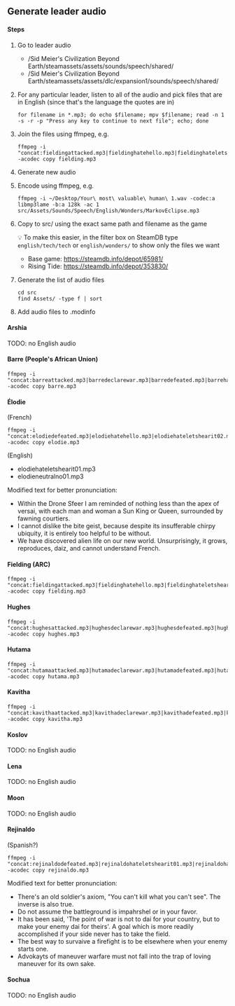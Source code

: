 ## Generate leader audio

#### Steps

1. Go to leader audio

   - /Sid Meier's Civilization Beyond Earth/steamassets/assets/sounds/speech/shared/
   - /Sid Meier's Civilization Beyond Earth/steamassets/assets/dlc/expansion1/sounds/speech/shared/

1. For any particular leader, listen to all of the audio and pick files that are in English (since that's the language the quotes are in)

   ```
   for filename in *.mp3; do echo $filename; mpv $filename; read -n 1 -s -r -p "Press any key to continue to next file"; echo; done
   ```

1. Join the files using ffmpeg, e.g.

   ```
   ffmpeg -i "concat:fieldingattacked.mp3|fieldinghatehello.mp3|fieldinghateletshearit01.mp3|fieldinghateletshearit02.mp3|fieldinghateletshearit03.mp3|fieldinghateno01.mp3|fieldinghateno02.mp3|fieldinghateno03.mp3|fieldinghateyes01.mp3|fieldingintro.mp3|fieldinglosewar.mp3|fieldingneutralhellob.mp3|fieldingneutralletshearit01.mp3|fieldingneutralletshearit02.mp3|fieldingneutralletshearit03.mp3|fieldingneutralno01.mp3|fieldingneutralno02.mp3|fieldingneutralyes01.mp3|fieldingneutralyes02.mp3|fieldingneutralyes03.mp3|fieldingrequest.mp3" -acodec copy fielding.mp3
   ```

1. Generate new audio

1. Encode using ffmpeg, e.g.

   ```
   ffmpeg -i ~/Desktop/Your\ most\ valuable\ human\ 1.wav -codec:a libmp3lame -b:a 128k -ac 1 src/Assets/Sounds/Speech/English/Wonders/MarkovEclipse.mp3
   ```

1. Copy to src/ using the exact same path and filename as the game

   💡 To make this easier, in the filter box on SteamDB type `english/tech/tech` or `english/wonders/` to show only the files we want

   - Base game: https://steamdb.info/depot/65981/
   - Rising Tide: https://steamdb.info/depot/353830/

1. Generate the list of audio files

   ```
   cd src
   find Assets/ -type f | sort
   ```

1. Add audio files to .modinfo

#### Arshia

TODO: no English audio

#### Barre (People's African Union)

```
ffmpeg -i "concat:barreattacked.mp3|barredeclarewar.mp3|barredefeated.mp3|barrehatehello.mp3|barrehateletshearit01.mp3|barrehateletshearit02.mp3|barrehateletshearit03.mp3|barrehateno02.mp3|barrehateno03.mp3|barrehateyes01.mp3|barrehateyes02.mp3|barrehateyes03.mp3|barreneutralletshearit03.mp3|barreneutralno02.mp3|barreneutralno03.mp3|barreneutralyes03.mp3|barrepeaceful.mp3|barrerequest.mp3" -acodec copy barre.mp3
```

#### Élodie

(French)

```
ffmpeg -i "concat:elodiedefeated.mp3|elodiehatehello.mp3|elodiehateletshearit02.mp3|elodiehateletshearit03.mp3|elodiehateno01.mp3|elodiehateno02.mp3|elodiehateno03.mp3|elodiehateyes02.mp3|elodiehateyes02.mp3|elodieintro.mp3|elodieneutralhello.mp3|elodieneutralletshearit01.mp3|elodieneutralletshearit03.mp3|elodieneutralno02.mp3|elodieneutralno03.mp3|elodieneutralyes01.mp3|elodiepeaceful.mp3|elodierequest.mp3" -acodec copy elodie.mp3
```

(English)

- elodiehateletshearit01.mp3
- elodieneutralno01.mp3

Modified text for better pronunciation:

- Within the Drone Sfeer I am reminded of nothing less than the apex of versai, with each man and woman a Sun King or Queen, surrounded by fawning courtiers.
- I cannot dislike the bite geist, because despite its insufferable chirpy ubiquity, it is entirely too helpful to be without.
- We have discovered alien life on our new world. Unsurprisingly, it grows, reproduces, daiz, and cannot understand French.

#### Fielding (ARC)

```
ffmpeg -i "concat:fieldingattacked.mp3|fieldinghatehello.mp3|fieldinghateletshearit01.mp3|fieldinghateletshearit02.mp3|fieldinghateletshearit03.mp3|fieldinghateno01.mp3|fieldinghateno02.mp3|fieldinghateno03.mp3|fieldinghateyes01.mp3|fieldingintro.mp3|fieldinglosewar.mp3|fieldingneutralhellob.mp3|fieldingneutralletshearit01.mp3|fieldingneutralletshearit02.mp3|fieldingneutralletshearit03.mp3|fieldingneutralno01.mp3|fieldingneutralno02.mp3|fieldingneutralyes01.mp3|fieldingneutralyes02.mp3|fieldingneutralyes03.mp3|fieldingrequest.mp3" -acodec copy fielding.mp3
```

#### Hughes

```
ffmpeg -i "concat:hughesattacked.mp3|hughesdeclarewar.mp3|hughesdefeated.mp3|hugheshatehello.mp3|hugheshateletshearit01.mp3|hugheshateletshearit02.mp3|hugheshateletshearit03.mp3|hugheshateno01.mp3|hugheshateno02.mp3|hugheshateno03.mp3|hugheshateyes01.mp3|hugheshateyes02.mp3|hugheshateyes03.mp3|hughesintro.mp3|hughesneutralhello.mp3|hughesneutralletshearit01.mp3|hughesneutralletshearit02.mp3|hughesneutralletshearit03.mp3|hughesneutralno01.mp3|hughesneutralno02.mp3|hughesneutralno03.mp3|hughesneutralyes01.mp3|hughesneutralyes02.mp3|hughesneutralyes03.mp3|hughespeaceful.mp3|hughesrequest.mp3" -acodec copy hughes.mp3
```

#### Hutama

```
ffmpeg -i "concat:hutamaattacked.mp3|hutamadeclarewar.mp3|hutamadefeated.mp3|hutamahateletshearit01.mp3|hutamahateletshearit02.mp3|hutamahateletshearit03.mp3|hutamahateno01.mp3|hutamahateno02.mp3|hutamahateno03.mp3|hutamahateyes01.mp3|hutamahateyes02.mp3|hutamahateyes03.mp3|hutamaneutralhello.mp3|hutamaneutralletshearit01.mp3|hutamaneutralletshearit02.mp3|hutamaneutralletshearit03.mp3|hutamaneutralno01.mp3|hutamaneutralno02.mp3|hutamaneutralno03.mp3|hutamaneutralyes01.mp3|hutamaneutralyes03.mp3|hutamapeaceful.mp3|hutamarequest.mp3" -acodec copy hutama.mp3
```

#### Kavitha

```
ffmpeg -i "concat:kavithaattacked.mp3|kavithadeclarewar.mp3|kavithadefeated.mp3|kavithahatehello.mp3|kavithahateletshearit01.mp3|kavithahateno02.mp3|kavithahateno03.mp3|kavithahateyes01.mp3|kavithahateyes02.mp3|kavithahateyes03.mp3|kavithaintro.mp3|kavithaneutralletshearit01.mp3|kavithaneutralletshearit02.mp3|kavithaneutralno02.mp3|kavithaneutralno03.mp3|kavithaneutralyes01.mp3|kavithaneutralyes02.mp3|kavithapeaceful.mp3" -acodec copy kavitha.mp3
```

#### Koslov

TODO: no English audio

#### Lena

TODO: no English audio

#### Moon

TODO: no English audio

#### Rejinaldo

(Spanish?)

```
ffmpeg -i "concat:rejinaldodefeated.mp3|rejinaldohateletshearit01.mp3|rejinaldohateletshearit03.mp3|rejinaldohateno01.mp3|rejinaldohateno02.mp3|rejinaldohateno03.mp3|rejinaldohateyes01.mp3|rejinaldohateyes02.mp3|rejinaldointro.mp3|rejinaldoneutralhello.mp3|rejinaldoneutralletshearit03.mp3|rejinaldoneutralno02.mp3|rejinaldoneutralno03.mp3|rejinaldoneutralyes01.mp3|rejinaldoneutralyes02.mp3|rejinaldoneutralyes03.mp3|rejinaldorequest.mp3" -acodec copy rejinaldo.mp3
```

Modified text for better pronunciation:

- There's an old soldier's axiom, "You can't kill what you can't see". The inverse is also true.
- Do not assume the battleground is impahrshel or in your favor.
- It has been said, 'The point of war is not to dai for your country, but to make your enemy dai for theirs'. A goal which is more readily accomplished if your side never has to take the field.
- The best way to survaive a firefight is to be elsewhere when your enemy starts one.
- Advokayts of maneuver warfare must not fall into the trap of loving maneuver for its own sake.

#### Sochua

TODO: no English audio
